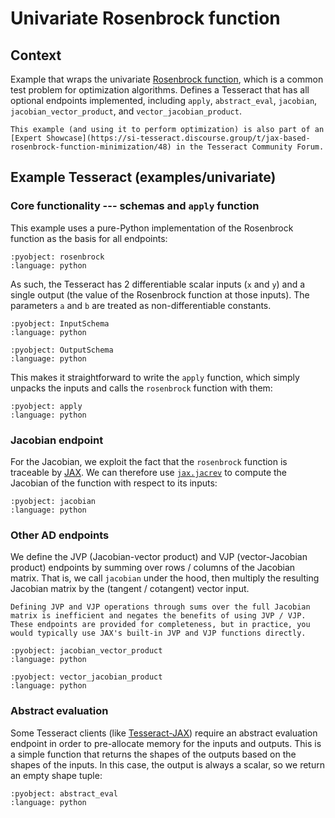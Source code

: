# Univariate Rosenbrock function

## Context
Example that wraps the univariate [Rosenbrock function](https://en.wikipedia.org/wiki/Rosenbrock_function), which is a common test problem for optimization algorithms. Defines a Tesseract that has all optional endpoints implemented, including `apply`, `abstract_eval`, `jacobian`, `jacobian_vector_product`, and `vector_jacobian_product`.

```{seealso}
This example (and using it to perform optimization) is also part of an [Expert Showcase](https://si-tesseract.discourse.group/t/jax-based-rosenbrock-function-minimization/48) in the Tesseract Community Forum.
```

## Example Tesseract (examples/univariate)

### Core functionality --- schemas and `apply` function

This example uses a pure-Python implementation of the Rosenbrock function as the basis for all endpoints:

```{literalinclude} ../../../../examples/univariate/tesseract_api.py
:pyobject: rosenbrock
:language: python
```

As such, the Tesseract has 2 differentiable scalar inputs (`x` and `y`) and a single output (the value of the Rosenbrock function at those inputs). The parameters `a` and `b` are treated as non-differentiable constants.

```{literalinclude} ../../../../examples/univariate/tesseract_api.py
:pyobject: InputSchema
:language: python
```

```{literalinclude} ../../../../examples/univariate/tesseract_api.py
:pyobject: OutputSchema
:language: python
```

This makes it straightforward to write the `apply` function, which simply unpacks the inputs and calls the `rosenbrock` function with them:

```{literalinclude} ../../../../examples/univariate/tesseract_api.py
:pyobject: apply
:language: python
```

### Jacobian endpoint

For the Jacobian, we exploit the fact that the `rosenbrock` function is traceable by [JAX](https://github.com/jax-ml/jax). We can therefore use [`jax.jacrev`](https://docs.jax.dev/en/latest/_autosummary/jax.jacrev.html) to compute the Jacobian of the function with respect to its inputs:

```{literalinclude} ../../../../examples/univariate/tesseract_api.py
:pyobject: jacobian
:language: python
```

### Other AD endpoints

We define the JVP (Jacobian-vector product) and VJP (vector-Jacobian product) endpoints by summing over rows / columns of the Jacobian matrix. That is, we call `jacobian` under the hood, then multiply the resulting Jacobian matrix by the (tangent / cotangent) vector input.

```{warning}
Defining JVP and VJP operations through sums over the full Jacobian matrix is inefficient and negates the benefits of using JVP / VJP. These endpoints are provided for completeness, but in practice, you would typically use JAX's built-in JVP and VJP functions directly.
```

```{literalinclude} ../../../../examples/univariate/tesseract_api.py
:pyobject: jacobian_vector_product
:language: python
```

```{literalinclude} ../../../../examples/univariate/tesseract_api.py
:pyobject: vector_jacobian_product
:language: python
```

### Abstract evaluation

Some Tesseract clients (like [Tesseract-JAX](https://github.com/pasteurlabs/tesseract-jax)) require an abstract evaluation endpoint in order to pre-allocate memory for the inputs and outputs. This is a simple function that returns the shapes of the outputs based on the shapes of the inputs. In this case, the output is always a scalar, so we return an empty shape tuple:

```{literalinclude} ../../../../examples/univariate/tesseract_api.py
:pyobject: abstract_eval
:language: python
```

